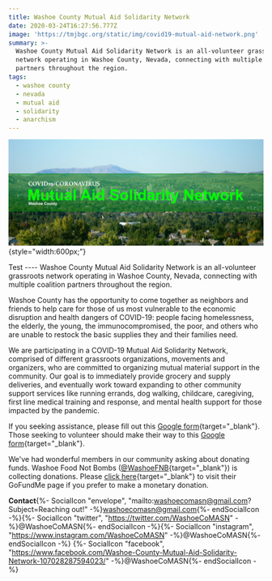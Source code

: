 ```yaml
---
title: Washoe County Mutual Aid Solidarity Network
date: 2020-03-24T16:27:56.777Z
image: 'https://tmjbgc.org/static/img/covid19-mutual-aid-network.png'
summary: >-
  Washoe County Mutual Aid Solidarity Network is an all-volunteer grassroots
  network operating in Washoe County, Nevada, connecting with multiple coalition
  partners throughout the region.
tags:
  - washoe county
  - nevada
  - mutual aid
  - solidarity
  - anarchism
---
```

![Washoe County Mutual Aid Solidarity Network Logo](/static/img/covid19-mutual-aid-network.png){style="width:600px;"}

Test ---- Washoe County Mutual Aid Solidarity Network is an all-volunteer grassroots network operating in Washoe County, Nevada, connecting with multiple coalition partners throughout the region.

Washoe County has the opportunity to come together as neighbors and friends to help care for those of us most vulnerable to the economic disruption and health dangers of COVID-19: people facing homelessness, the elderly, the young, the immunocompromised, the poor, and others who are unable to restock the basic supplies they and their families need.

We are participating in a COVID-19 Mutual Aid Solidarity Network, comprised of different grassroots organizations, movements and organizers, who are committed to organizing mutual material support in the community. Our goal is to immediately provide grocery and supply deliveries, and eventually work toward expanding to other community support services like running errands, dog walking, childcare, caregiving, first line medical training and response, and mental health support for those impacted by the pandemic.

If you seeking assistance, please fill out this [Google form](https://docs.google.com/forms/d/e/1FAIpQLSdiUyd-VV-bdvht1hQYcPSc_M1uaJF3Zydj4HY_XvHQDr1-yw/viewform){target="_blank"}. Those seeking to volunteer should make their way to this [Google form](https://docs.google.com/forms/d/e/1FAIpQLScUlv49I3uKcqxktsECi_z0EgdrRZ00AY0Dxcrt3Yd6-Rkpbg/viewform){target="_blank"}.

We've had wonderful members in our community asking about donating funds. Washoe Food Not Bombs ([@WashoeFNB](https://twitter.com/WashoeFNB){target="_blank"}) is collecting donations. Please [click here](https://www.gofundme.com/f/reno-mutual-aid-project){target="_blank"} to visit their GoFundMe page if you prefer to make a monetary donation.

**Contact**{%- SocialIcon "envelope", "mailto:washoecomasn@gmail.com?Subject=Reaching out!" -%}washoecomasn@gmail.com{%- endSocialIcon -%}{%- SocialIcon "twitter", "https://twitter.com/WashoeCoMASN" -%}@WashoeCoMASN{%- endSocialIcon -%}{%- SocialIcon "instagram", "https://www.instagram.com/WashoeCoMASN" -%}@WashoeCoMASN{%- endSocialIcon -%} {%- SocialIcon "facebook", "https://www.facebook.com/Washoe-County-Mutual-Aid-Solidarity-Network-107028287594023/" -%}@WashoeCoMASN{%- endSocialIcon -%}